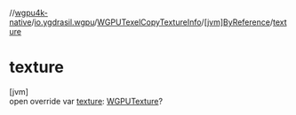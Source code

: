 //[wgpu4k-native](../../../../index.md)/[io.ygdrasil.wgpu](../../index.md)/[WGPUTexelCopyTextureInfo](../index.md)/[[jvm]ByReference](index.md)/[texture](texture.md)

# texture

[jvm]\
open override var [texture](texture.md): [WGPUTexture](../../-w-g-p-u-texture/index.md)?